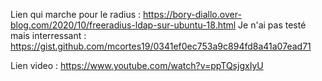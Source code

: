 Lien qui marche pour le radius : 
  https://bory-diallo.over-blog.com/2020/10/freeradius-ldap-sur-ubuntu-18.html
Je n'ai pas testé mais interressant : 
  https://gist.github.com/mcortes19/0341ef0ec753a9c894fd8a41a07ead71

Lien video : 
  https://www.youtube.com/watch?v=ppTQsjgxIyU

